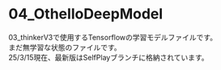 # 04_OthelloDeepModel
03_thinkerV3で使用するTensorflowの学習モデルファイルです。<br>
まだ無学習な状態のファイルです。<br>
25/3/15現在、最新版はSelfPlayブランチに格納されています。